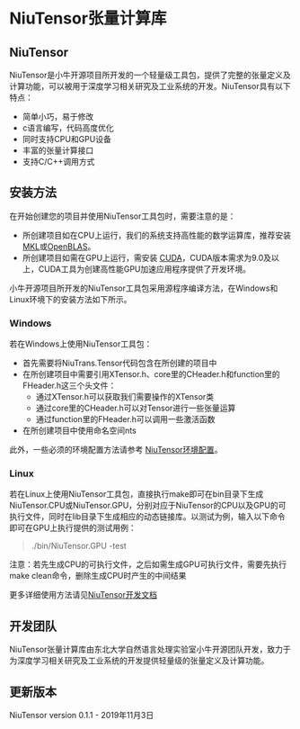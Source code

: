 # NiuTensor张量计算库

## NiuTensor

NiuTensor是小牛开源项目所开发的一个轻量级工具包，提供了完整的张量定义及计算功能，可以被用于深度学习相关研究及工业系统的开发。NiuTensor具有以下特点：

* 简单小巧，易于修改
* c语言编写，代码高度优化
* 同时支持CPU和GPU设备
* 丰富的张量计算接口
* 支持C/C++调用方式

## 安装方法

在开始创建您的项目并使用NiuTensor工具包时，需要注意的是：

* 所创建项目如在CPU上运行，我们的系统支持高性能的数学运算库，推荐安装[MKL](https://software.intel.com/en-us/mkl)或[OpenBLAS](http://www.openblas.net/)。
* 所创建项目如需在GPU上运行，需安装 [CUDA](https://developer.nvidia.com/cuda-downloads)，CUDA版本需求为9.0及以上，CUDA工具为创建高性能GPU加速应用程序提供了开发环境。

小牛开源项目所开发的NiuTensor工具包采用源程序编译方法，在Windows和Linux环境下的安装方法如下所示。

### Windows

若在Windows上使用NiuTensor工具包：

* 首先需要将NiuTrans.Tensor代码包含在所创建的项目中
* 在所创建项目中需要引用XTensor.h、core里的CHeader.h和function里的FHeader.h这三个头文件：
    * 通过XTensor.h可以获取我们需要操作的XTensor类
    * 通过core里的CHeader.h可以对Tensor进行一些张量运算
    * 通过function里的FHeader.h可以调用一些激活函数
* 在所创建项目中使用命名空间nts

此外，一些必须的环境配置方法请参考 [NiuTensor环境配置](https://github.com/NiuTrans/NiuTensor/blob/master/Configuration.md)。

### Linux

若在Linux上使用NiuTensor工具包，直接执行make即可在bin目录下生成NiuTensor.CPU或NiuTensor.GPU，分别对应于NiuTensor的CPU以及GPU的可执行文件，同时在lib目录下生成相应的动态链接库。以测试为例，输入以下命令即可在GPU上执行提供的测试用例：
>./bin/NiuTensor.GPU -test

注意：若先生成CPU的可执行文件，之后如需生成GPU可执行文件，需要先执行make clean命令，删除生成CPU时产生的中间结果

更多详细使用方法请见[NiuTensor开发文档](http://niutrans.com/openSource/niutensor/index.html)


## 开发团队

NiuTensor张量计算库由东北大学自然语言处理实验室小牛开源团队开发，致力于为深度学习相关研究及工业系统的开发提供轻量级的张量定义及计算功能。

## 更新版本

NiuTensor version 0.1.1 - 2019年11月3日
